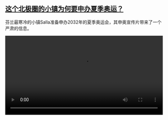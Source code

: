 <!--1617356824000-->
[这个北极圈的小镇为何要申办夏季奥运？](https://www.dw.com/zh/%E8%BF%99%E4%B8%AA%E5%8C%97%E6%9E%81%E5%9C%88%E7%9A%84%E5%B0%8F%E9%95%87%E4%B8%BA%E4%BD%95%E8%A6%81%E7%94%B3%E5%8A%9E%E5%A4%8F%E5%AD%A3%E5%A5%A5%E8%BF%90%EF%BC%9F/a-57058978)
------

<p>芬兰最寒冷的小镇Salla准备申办2032年的夏季奥运会，其申奥宣传片带来了一个严肃的信息。</small></p><video src="https://tvdownloaddw-a.akamaihd.net/dwtv_video/flv/vdt_zh/2021/bchi210330_001_7f672bchi_210330_finland_2_sd_sor.mp4" controls style="width:100%"></video>
